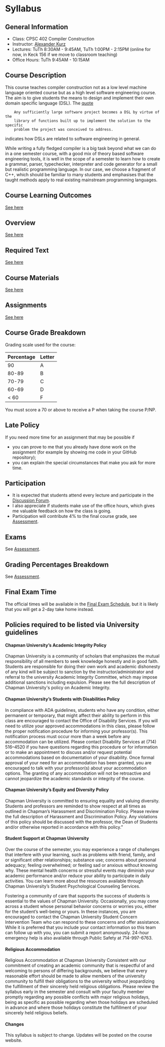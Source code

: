 # Syllabus

## General Information
- Class: CPSC 402 Compiler Construction 
- Instructor: [Alexander Kurz](https://alexhkurz.github.io/)  
- Lectures: TuTh 8:30AM - 9:45AM, TuTh 1:00PM - 2:15PM (online for now, in Keck 156 if we move to classroom teaching) 
- Office Hours: TuTh 9:45AM - 10:15AM

## Course Description 

This course teaches compiler construction not as a low level machine language oriented course but as a high level software engineering course. The aim is to give students the means to design and implement their own domain specific language (DSL). The [quote](http://wiki.c2.com/?DomainSpecificLanguage)

        Any sufficiently large software project becomes a DSL by virtue of the
        library of functions built up to implement the solution to the specific
        problem the project was conceived to address. 

indicates how DSLs are related to software engineering in general.

While writing a fully fledged compiler is a big task beyond what we can do in a one semester course, with a good mix of theory based software engineering tools, it is well in the scope of a semester to learn how to create a grammar, parser, typechecker, interpreter and code generator for a small but realistic programming language. In our case, we choose a fragment of C++, which should be familiar to many students and emphasises that the taught methods apply to real existing mainstream programming languages.


## Course Learning Outcomes

[See here](learning-outcomes.md)

## Overview

[See here](overview.md)

## Required Text

[See here](required-text.md)

## Course Materials 

[See here](course-materials.md)

## Assignments

[See here](assignments.md)

## Course Grade Breakdown

Grading scale used for the course:


| Percentage | Letter |
|---|---|
| 90 |	A |
| 80-89 | 	B |
| 70-79	| C |
| 60-69	| D |
| < 60 |	F |

You must score a 70 or above to receive a P when taking the course P/NP.

## Late Policy
If you need more time for an assignment that may be possible if
- you can prove to me that you already have done work on the assignment (for example by showing me code in your GitHub repository);
- you can explain the special circumstances that make you ask for more time.

## Participation

- It is expected that students attend every lecture and participate in the [Discussion Forum](https://groups.google.com/g/chapman-compiler-construction-2021). 
- I also appreciate if students make use of the office hours, which gives me valuable feedback on how the class is going.
- Participation will contribute 4% to the final course grade, see [Assessment](assessment.md).

## Exams
See [Assessment](assessment.md). 


## Grading Percentages Breakdown

See [Assessment](assessment.md). 


## Final Exam Time
The official times will be available in the [Final Exam Schedule](https://www.chapman.edu/students/academic-resources/registrar/student-services/final-exam-schedule.aspx), but it is likely that you will get a 2-day take home instead.


## Policies required to be listed via University guidelines

#### Chapman University’s Academic Integrity Policy

Chapman University is a community of scholars that emphasizes the mutual responsibility of all members to seek knowledge honestly and in good faith.  Students are responsible for doing their own work and academic dishonesty of any kind will be subject to sanction by the instructor/administrator and referral to the university Academic Integrity Committee, which may impose additional sanctions including expulsion.  Please see the full description of Chapman University's policy on Academic Integrity.

#### Chapman University’s Students with Disabilities Policy

In compliance with ADA guidelines, students who have any condition, either permanent or temporary, that might affect their ability to perform in this class are encouraged to contact the Office of Disability Services.  If you will need to utilize your approved accommodations in this class, please follow the proper notification procedure for informing your professor(s).  This notification process must occur more than a week before any accommodation can be utilized.  Please contact Disability Services at (714) 516–4520 if you have questions regarding this procedure or for information or to make an appointment to discuss and/or request potential accommodations based on documentation of your disability.  Once formal approval of your need for an accommodation has been granted, you are encouraged to talk with your professor(s) about your accommodation options.  The granting of any accommodation will not be retroactive and cannot jeopardize the academic standards or integrity of the course.

#### Chapman University’s Equity and Diversity Policy

Chapman University is committed to ensuring equality and valuing diversity.  Students and professors are reminded to show respect at all times as outlined in Chapman’s Harassment and Discrimination Policy.  Please review the full description of Harassment and Discrimination Policy.  Any violations of this policy should be discussed with the professor, the Dean of Students and/or otherwise reported in accordance with this policy.”

#### Student Support at Chapman University

Over the course of the semester, you may experience a range of challenges that interfere with your learning, such as problems with friend, family, and or significant other relationships; substance use; concerns about personal adequacy; feeling overwhelmed; or feeling sad or anxious without knowing why.  These mental health concerns or stressful events may diminish your academic performance and/or reduce your ability to participate in daily activities.  You can learn more about the resources available through Chapman University’s Student Psychological Counseling Services.

Fostering a community of care that supports the success of students is essential to the values of Chapman University.  Occasionally, you may come across a student whose personal behavior concerns or worries you, either for the student’s well-being or yours.  In these instances, you are encouraged to contact the Chapman University Student Concern Intervention Team who can respond to these concerns and offer assistance. While it is preferred that you include your contact information so this team can follow up with you, you can submit a report anonymously.  24-hour emergency help is also available through Public Safety at 714-997-6763.

#### Religious Accommodation

Religious Accommodation at Chapman University Consistent with our commitment of creating an academic community that is respectful of and welcoming to persons of differing backgrounds, we believe that every reasonable effort should be made to allow members of the university community to fulfill their obligations to the university without jeopardizing the fulfillment of their sincerely held religious obligations. Please review the syllabus early in the semester and consult with your faculty member promptly regarding any possible conflicts with major religious holidays, being as specific as possible regarding when those holidays are scheduled in advance and where those holidays constitute the fulfillment of your sincerely held religious beliefs.

#### Changes
This syllabus is subject to change. Updates will be posted on the course website.


